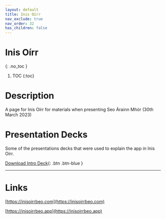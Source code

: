 ```yaml
---
layout: default
title: Inis Oírr
nav_exclude: true
nav_order: 32
has_children: false
---
```


# Inis Oírr
{: .no_toc }

1. TOC
{:toc}

# Description

A page for Inis Oírr for materials when presenting Seo Árainn Mhór (30th March 2023)

# Presentation Decks 

Some of the presentations decks that were used to explain the app in Inis Oírr.

[Download Intro Deck]({{site.baseurl}}{{"assets/images/inis-oirr/inis-oirr-app-intro.pdf"}}){: .btn .btn-blue }

----

# Links

[https://inisoirrbeo.com](https://inisoirrbeo.com)

[https://inisoirrbeo.app](https://inisoirrbeo.app)